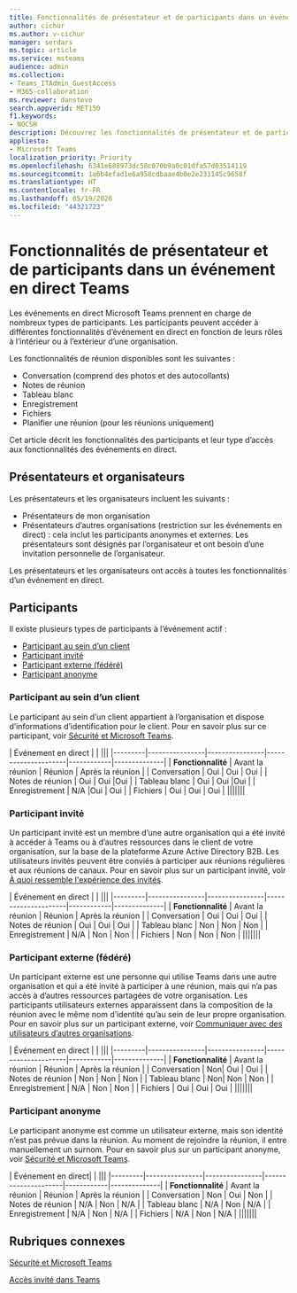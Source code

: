 ```yaml
---
title: Fonctionnalités de présentateur et de participants dans un événement en direct Teams
author: cichur
ms.author: v-cichur
manager: serdars
ms.topic: article
ms.service: msteams
audience: admin
ms.collection:
- Teams_ITAdmin_GuestAccess
- M365-collaboration
ms.reviewer: dansteve
search.appverid: MET150
f1.keywords:
- NOCSH
description: Découvrez les fonctionnalités de présentateur et de participants dans un événement en direct Teams.
appliesto:
- Microsoft Teams
localization_priority: Priority
ms.openlocfilehash: 6341e688973dc50c070b9a0c01dfa57d03514119
ms.sourcegitcommit: 1a6b4efad1e6a958cdbaae4b0e2e231145c9658f
ms.translationtype: HT
ms.contentlocale: fr-FR
ms.lasthandoff: 05/19/2020
ms.locfileid: "44321723"
---
```

<a name="presenter-and-participant-capabilities-in-a-teams-live-event"></a>Fonctionnalités de présentateur et de participants dans un événement en direct Teams
======================================================

Les événements en direct Microsoft Teams prennent en charge de nombreux types de participants. Les participants peuvent accéder à différentes fonctionnalités d’événement en direct en fonction de leurs rôles à l’intérieur ou à l’extérieur d’une organisation.

Les fonctionnalités de réunion disponibles sont les suivantes :

- Conversation (comprend des photos et des autocollants)
- Notes de réunion
- Tableau blanc
- Enregistrement
- Fichiers
- Planifier une réunion (pour les réunions uniquement)

Cet article décrit les fonctionnalités des participants et leur type d’accès aux fonctionnalités des événements en direct.

## <a name="presenters-and-organizers"></a>Présentateurs et organisateurs

Les présentateurs et les organisateurs incluent les suivants :

- Présentateurs de mon organisation
- Présentateurs d’autres organisations (restriction sur les événements en direct) : cela inclut les participants anonymes et externes. Les présentateurs sont désignés par l’organisateur et ont besoin d’une invitation personnelle de l’organisateur.

Les présentateurs et les organisateurs ont accès à toutes les fonctionnalités d’un événement en direct.

## <a name="participants"></a>Participants

Il existe plusieurs types de participants à l’événement actif :

- [Participant au sein d’un client](#in-tenant-participant)
- [Participant invité](#guest-participant)
- [Participant externe (fédéré)](#external-federated-participant)
- [Participant anonyme](#anonymous-participant)

### <a name="in-tenant-participant"></a>Participant au sein d’un client

Le participant au sein d’un client appartient à l’organisation et dispose d’informations d’identification pour le client. Pour en savoir plus sur ce participant, voir [Sécurité et Microsoft Teams](teams-security-guide.md#participant-types).

| Événement en direct |  | |||
|---------|----------------|----------------|---------------------|------------|--------------|
|  **Fonctionnalité**       | Avant la réunion | Réunion | Après la réunion |
| Conversation | Oui | Oui | Oui |
| Notes de réunion | Oui | Oui |Oui |
| Tableau blanc | Oui | Oui |Oui |
| Enregistrement | N/A |Oui | Oui |
| Fichiers | Oui | Oui | Oui |
|||||||


### <a name="guest-participant"></a>Participant invité

Un participant invité est un membre d’une autre organisation qui a été invité à accéder à Teams ou à d’autres ressources dans le client de votre organisation, sur la base de la plateforme Azure Active Directory B2B. Les utilisateurs invités peuvent être conviés à participer aux réunions régulières et aux réunions de canaux. Pour en savoir plus sur un participant invité, voir [À quoi ressemble l'expérience des invités](guest-experience.md#comparison-of-team-member-and-guest-capabilities).

| Événement en direct  | | |||
|---------|----------------|----------------|---------------------|------------|--------------|
| **Fonctionnalité**        | Avant la réunion | Réunion | Après la réunion |
| Conversation | Oui | Oui | Oui |
| Notes de réunion | Oui | Oui | Oui |
| Tableau blanc | Non | Non | Non |
| Enregistrement | N/A | Non | Non |
| Fichiers | Non | Non | Non |
|||||||


### <a name="external-federated-participant"></a>Participant externe (fédéré)

Un participant externe est une personne qui utilise Teams dans une autre organisation et qui a été invité à participer à une réunion, mais qui n’a pas accès à d’autres ressources partagées de votre organisation. Les participants utilisateurs externes apparaissent dans la composition de la réunion avec le même nom d’identité qu’au sein de leur propre organisation. Pour en savoir plus sur un participant externe, voir [Communiquer avec des utilisateurs d’autres organisations](communicate-with-users-from-other-organizations.md#external-access).

| Événement en direct |  | |||
|---------|----------------|----------------|---------------------|------------|--------------|
|  **Fonctionnalité**         | Avant la réunion | Réunion | Après la réunion |
| Conversation | Non| Oui | Oui |
| Notes de réunion | Non | Non | Non |
| Tableau blanc | Non| Non | Non |
| Enregistrement | N/A | Non | Non |
| Fichiers | Oui | Oui | Oui |
|||||||

### <a name="anonymous-participant"></a>Participant anonyme

Le participant anonyme est comme un utilisateur externe, mais son identité n’est pas prévue dans la réunion. Au moment de rejoindre la réunion, il entre manuellement un surnom. Pour en savoir plus sur un participant anonyme, voir [Sécurité et Microsoft Teams](teams-security-guide.md#participant-types).

| Événement en direct|  | |||
|---------|----------------|----------------|---------------------|------------|--------------|
| **Fonctionnalité**        | Avant la réunion | Réunion | Après la réunion |
| Conversation | Non | Oui | Non |
| Notes de réunion | N/A | Non | N/A |
| Tableau blanc | N/A | Non | N/A |
| Enregistrement | N/A | Non | N/A |
| Fichiers | N/A | Non | N/A |
|||||||


## <a name="related-topics"></a>Rubriques connexes

[Sécurité et Microsoft Teams](teams-security-guide.md)

[Accès invité dans Teams](guest-access.md)
